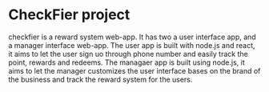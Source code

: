 # CheckFier project
checkfier is a reward system web-app.
It has two a user interface app, and a manager interface web-app.
The user app is built with node.js and react, it aims to let the user sign uo through phone number and easily track the point, rewards and redeems. 
The managaer app is built using node.js, it aims to let the manager customizes the user interface bases on the brand of the business and track the reward system for the users.
